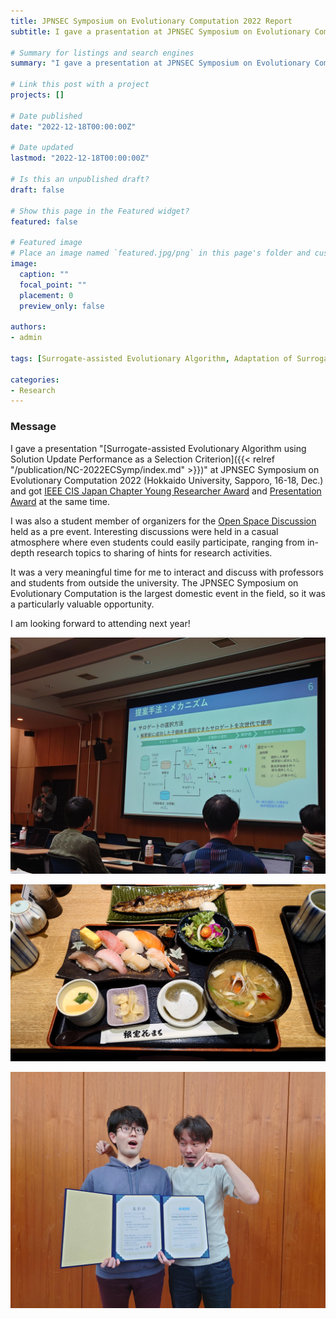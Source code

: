 ```yaml
---
title: JPNSEC Symposium on Evolutionary Computation 2022 Report
subtitle: I gave a prasentation at JPNSEC Symposium on Evolutionary Computation 2022 (Hokkaido University, Sapporo, 16-18, Dec.) and got two awards.

# Summary for listings and search engines
summary: "I gave a presentation at JPNSEC Symposium on Evolutionary Computation 2022 (Hokkaido University, Sapporo, 16-18, Dec.) and got IEEE CIS Japan Chapter Young Researcher Award and Presentation Award at the same time. I was also a student member of organizers for the Open Space Discussion held as a pre event. Thank you to all those who helped make this event possible."

# Link this post with a project
projects: []

# Date published
date: "2022-12-18T00:00:00Z"

# Date updated
lastmod: "2022-12-18T00:00:00Z"

# Is this an unpublished draft?
draft: false

# Show this page in the Featured widget?
featured: false

# Featured image
# Place an image named `featured.jpg/png` in this page's folder and customize its options here.
image:
  caption: ""
  focal_point: ""
  placement: 0
  preview_only: false

authors:
- admin

tags: [Surrogate-assisted Evolutionary Algorithm, Adaptation of Surrogate, Radial Basis Function Network, Gaussian Process, Differential Evolution]

categories:
- Research
---
```


### Message

I gave a presentation \"[Surrogate-assisted Evolutionary Algorithm using Solution Update Performance as a Selection Criterion]({{< relref "/publication/NC-2022ECSymp/index.md" >}})\" at JPNSEC Symposium on Evolutionary Computation 2022 (Hokkaido University, Sapporo, 16-18, Dec.) and got [IEEE CIS Japan Chapter Young Researcher Award](http://www.ieee-jp.org/section/tokyo/chapter/CIS-11/index.php?TopPage-J/YRA-J) and [Presentation Award](http://www.jpnsec.org/bestposters.html) at the same time.

I was also a student member of organizers for the [Open Space Discussion](https://sites.google.com/view/osd2022-jpsec) held as a pre event. Interesting discussions were held in a casual atmosphere where even students could easily participate, ranging from in-depth research topics to sharing of hints for research activities.

It was a very meaningful time for me to interact and discuss with professors and students from outside the university. The JPNSEC Symposium on Evolutionary Computation is the largest domestic event in the field, so it was a particularly valuable opportunity.

I am looking forward to attending next year!

![photo1](1.jpg)

![photo2](2.jpg)

![photo3](3.jpg)